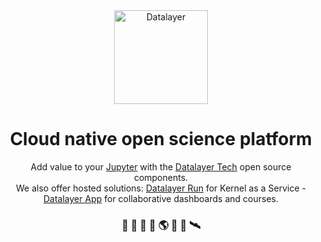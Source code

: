 <div align="center">
  <a href="https://datalayer.io">
    <img
      alt="Datalayer"
      src="https://assets.datalayer.design/datalayer-25.svg"
      width="150"
    />
  </a>
</div>

<h1 align="center">
  Cloud native open science platform
</h1>

<div align="center">
  Add value to your <a href="https://jupyter.org" target="_blank">Jupyter</a> with the <a href="https://datalayer.tech" target="_blank">Datalayer Tech</a> open source components.
  <br/>
  We also offer hosted solutions: <a href="https://datalayer.run" target="_blank">Datalayer Run</a> for Kernel as a Service - <a href="https://datalayer.app/login" target="_blank">Datalayer App</a> for collaborative dashboards and courses.
</h2>

<h3 align="center">
  🧬 🧪 🔬 📐 🌎 🔭 📡 🛰️
</h3>
